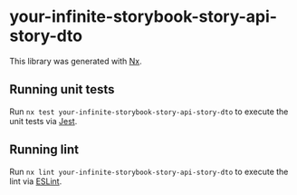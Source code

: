 # your-infinite-storybook-story-api-story-dto

This library was generated with [Nx](https://nx.dev).

## Running unit tests

Run `nx test your-infinite-storybook-story-api-story-dto` to execute the unit tests via [Jest](https://jestjs.io).

## Running lint

Run `nx lint your-infinite-storybook-story-api-story-dto` to execute the lint via [ESLint](https://eslint.org/).
